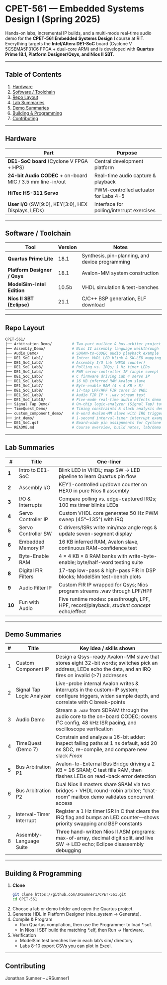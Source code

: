 # CPET-561 — Embedded Systems Design I (Spring 2025)

Hands-on labs, incremental IP builds, and a multi-mode real-time audio demo for the **CPET-561 Embedded Systems Design I** course at RIT.  
Everything targets the **Intel/Altera DE1-SoC** board (Cyclone V 5CSEMA5F31C6 FPGA + dual-core ARM) and is developed with **Quartus Prime 18.1, Platform Designer/Qsys, and Nios II SBT**. 

---

## Table of Contents
1. [Hardware](#hardware)  
2. [Software / Toolchain](#software--toolchain)  
3. [Repo Layout](#repo-layout)  
4. [Lab Summaries](#lab-summaries)  
5. [Demo Summaries](#demo-summaries)  
6. [Building & Programming](#building--programming)  
7. [Contributing](#contributing)  

---

## Hardware
| Part | Purpose |
|------|---------|
| **DE1-SoC board** (Cyclone V FPGA + HPS) | Central development platform |
| **24-bit Audio CODEC** + on-board MIC / 3.5 mm line-in/out | Real-time audio capture & playback |
| **HiTec HS-311 Servo** | PWM-controlled actuator for Labs 4-5 |
| **User I/O** (SW\[9:0], KEY\[3:0], HEX Displays, LEDs) | Interface for polling/interrupt exercises |

---

## Software / Toolchain
| Tool | Version | Notes |
|------|---------|-------|
| **Quartus Prime Lite** | 18.1 | Synthesis, pin-planning, and device programming |
| **Platform Designer / Qsys** | 18.1 | Avalon-MM system construction |
| **ModelSim-Intel Edition** | 10.5b | VHDL simulation & test-benches |
| **Nios II SBT (Eclipse)** | 21.1 | C/C++ BSP generation, ELF download |

---

## Repo Layout
```bash
CPET-561/
├── Arbitration_Demo/         # Two-part mailbox & bus-arbiter project
├── Assembly_Demo/            # Nios II assembly language walkthrough
├── Audio_Demo/               # SDRAM-to-CODEC audio playback example
├── DE1_SoC_Lab1/             # Intro: VHDL LED blink & SW→LED mapping
├── DE1_SoC_Lab2/             # Assembly I/O lab (HEX0 counter)
├── DE1_SoC_Lab3/             # Polling vs. IRQs; 1 Hz timer LEDs
├── DE1_SoC_Lab4/             # PWM servo-controller IP (angle sweep)
├── DE1_SoC_Lab5/             # C firmware driving Lab 4 servo IP
├── DE1_SoC_Lab6/             # 16 KB inferred RAM Avalon slave
├── DE1_SoC_Lab7/             # Byte-enable RAM (4 × 4 KB × 8)
├── DE1_SoC_Lab8/             # 17-tap LPF/HPF FIR cores in VHDL
├── DE1_SoC_Lab9/             # Audio FIR IP + .wav stream test
├── DE1_SoC_Lab10/            # Five-mode real-time audio effects demo
├── Signal Tap Demo/          # On-chip logic-analyzer (Signal Tap) tutorial
├── TimeQuest_Demo/           # Timing constraints & slack analysis demo
├── custom_component_demo/    # 8-word Avalon-MM slave with IRQ trigger
├── int_demo/                 # 1-second interval-timer interrupt example
├── DE1_SoC.qsf               # Board-wide pin assignments for Cyclone V
└── README.md                 # Course overview, build notes, lab/demo index
```
---

## Lab Summaries
| # | Title | One-liner |
|---|-------|-----------|
| **1** | Intro to DE1-SoC | Blink LED in VHDL; map SW → LED pipeline to learn Quartus pin flow |
| **2** | Assembly I/O | KEY1-controlled up/down counter on HEX0 in pure Nios II assembly |
| **3** | I/O & Interrupts | Compare polling vs. edge-captured IRQs; 100 ms timer blinks LEDs |
| **4** | Servo Controller IP | Custom VHDL core generates 50 Hz PWM sweep (45°–135°) with IRQ |
| **5** | Servo Controller SW | C drivers/ISRs write min/max angle regs & update seven-segment display |
| **6** | Embedded Memory IP | 16 KB inferred RAM, Avalon slave, continuous RAM-confidence test |
| **7** | Byte-Enable RAM | 4 × 4 KB × 8 RAM banks with write-byte-enable; byte/half-word testing suite |
| **8** | Digital FIR Filters | 17-tap low-pass & high-pass FIR in DSP blocks; ModelSim test-bench plots |
| **9** | Audio Filter IP | Custom FIR IP wrapped for Qsys; Nios program streams .wav through LPF/HPF |
| **10** | Fun with Audio | Five runtime modes: passthrough, LPF, HPF, record/playback, *student concept* echo/effect |

---

## Demo Summaries
| # | Title | Key idea / skills shown |
|---|-------|-------------------------|
| 1 | Custom Component IP | Design a Qsys-ready Avalon-MM slave that stores eight 32-bit words; switches pick an address, LEDs echo the data, and an IRQ fires on invalid (>7) addresses |
| 2 | Signal Tap Logic Analyzer | Live-probe internal Avalon writes & interrupts in the custom-IP system; configure triggers, widen sample depth, and correlate with C break-points |
| 3 | Audio Demo | Stream a `.wav` from SDRAM through the audio core to the on-board CODEC; covers I²C config, 48 kHz ISR pacing, and oscilloscope verification |
| 4 | TimeQuest (Demo 7) | Constrain and analyze a 16-bit adder: inspect failing paths at 1 ns default, add 20 ns SDC, re-compile, and compare new slack *Fmax* |
| 5 | Bus Arbitration P1 | Avalon-to-External Bus Bridge driving a 2 KB × 16 SRAM; C test fills RAM, then flashes LEDs on read-back error detection |
| 6 | Bus Arbitration P2 | Dual Nios II masters share SRAM via two bridges + VHDL round-robin arbiter; “chat-room” mailbox demo validates concurrent access |
| 7 | Interval-Timer Interrupt | Register a 1 Hz timer ISR in C that clears the IRQ flag and bumps an LED counter—shows priority swapping and BSP constants |
| 8 | Assembly-Language Suite | Three hand-written Nios II ASM programs: max-of-array, decimal digit split, and live SW → LED echo; Eclipse disassembly debugging |

---

## Building & Programming
1. **Clone**
   ```bash
   git clone https://github.com/JRSumner1/CPET-561.git
   cd CPET-561
   ```
2. Choose a lab or demo folder and open the Quartus project.
3. Generate HDL in Platform Designer (nios_system → Generate).
4. Compile & Program
   * Run Quartus compilation, then use the Programmer to load *.sof.
   * In Nios II SBT build the matching *.elf, then Run → Hardware.
5. Verification
   * ModelSim test benches live in each lab’s sim/ directory.
   * Labs 8-10 export CSVs you can plot in Excel.   

---

## Contributing
Jonathan Sumner – JRSumner1
